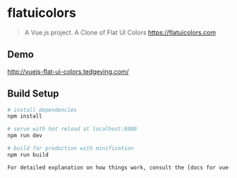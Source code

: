 # flatuicolors

> A Vue.js project.
> A Clone of Flat UI Colors https://flatuicolors.com

## Demo
http://vuejs-flat-ui-colors.tedgeving.com/

## Build Setup

``` bash
# install dependencies
npm install

# serve with hot reload at localhost:8080
npm run dev

# build for production with minification
npm run build

For detailed explanation on how things work, consult the [docs for vue-loader](http://vuejs.github.io/vue-loader).

